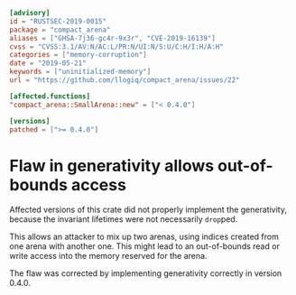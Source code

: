 ```toml
[advisory]
id = "RUSTSEC-2019-0015"
package = "compact_arena"
aliases = ["GHSA-7j36-gc4r-9x3r", "CVE-2019-16139"]
cvss = "CVSS:3.1/AV:N/AC:L/PR:N/UI:N/S:U/C:H/I:H/A:H"
categories = ["memory-corruption"]
date = "2019-05-21"
keywords = ["uninitialized-memory"]
url = "https://github.com/llogiq/compact_arena/issues/22"

[affected.functions]
"compact_arena::SmallArena::new" = ["< 0.4.0"]

[versions]
patched = [">= 0.4.0"]
```

# Flaw in generativity allows out-of-bounds access

Affected versions of this crate did not properly implement the generativity,
because the invariant lifetimes were not necessarily `drop`ped.

This allows an attacker to mix up two arenas, using indices created from one
arena with another one. This might lead to an out-of-bounds read or write
access into the memory reserved for the arena.

The flaw was corrected by implementing generativity correctly in version 0.4.0.
